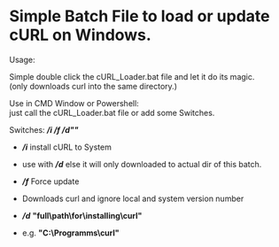 # Simple Batch File to load or update cURL on Windows.


Usage:


Simple double click the cURL_Loader.bat file and let it do its magic.  
(only downloads curl into the same directory.)



Use in CMD Window or Powershell:  
just call the cURL_Loader.bat file or add some Switches.



Switches: ***/i /f /d""***



* ***/i*** install cURL to System  
* use with ***/d*** else it will only downloaded to actual dir of this batch.



* ***/f*** Force update  
* Downloads curl and ignore local and system version number



* ***/d*** **"full\path\for\installing\curl\"**  
* e.g. **"C:\Programms\curl\"**
